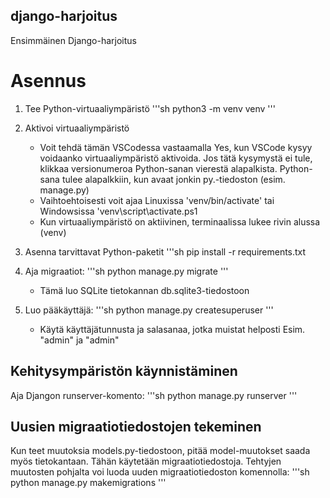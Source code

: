 ## django-harjoitus
Ensimmäinen Django-harjoitus

# Asennus
1. Tee Python-virtuaaliympäristö
   '''sh
   python3 -m venv venv
   '''
2. Aktivoi virtuaaliympäristö
   - Voit tehdä tämän VSCodessa vastaamalla Yes, kun VSCode kysyy voidaanko virtuaaliympäristö aktivoida. Jos tätä kysymystä ei tule, klikkaa versionumeroa Python-sanan vierestä alapalkista. Python-sana tulee alapalkkiin, kun avaat jonkin py.-tiedoston (esim. manage.py)
   - Vaihtoehtoisesti voit ajaa Linuxissa 'venv/bin/activate' tai Windowsissa 'venv\script\activate.ps1
   - Kun virtuaaliympäristö on aktiivinen, terminaalissa lukee rivin alussa (venv)
3. Asenna tarvittavat Python-paketit
   '''sh
   pip install -r requirements.txt
4. Aja migraatiot:
   '''sh
   python manage.py migrate
   '''
   - Tämä luo SQLite tietokannan db.sqlite3-tiedostoon

5. Luo pääkäyttäjä:
   '''sh
   python manage.py createsuperuser
   '''
   - Käytä käyttäjätunnusta ja salasanaa, jotka muistat helposti
     Esim. "admin" ja "admin"

## Kehitysympäristön käynnistäminen

Aja Djangon runserver-komento:
'''sh
python manage.py runserver
'''

## Uusien migraatiotiedostojen tekeminen

Kun teet muutoksia models.py-tiedostoon, pitää model-muutokset saada myös tietokantaan. Tähän käytetään migraatiotiedostoja. Tehtyjen muutosten pohjalta voi luoda uuden migraatiotiedoston komennolla:
'''sh
python manage.py makemigrations
'''